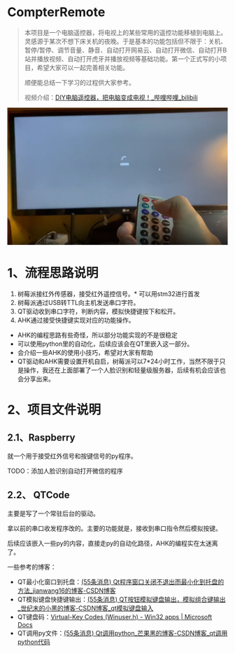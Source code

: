 # CompterRemote

>本项目是一个电脑遥控器，将电视上的某些常用的遥控功能移植到电脑上。灵感源于某次不想下床关机的夜晚。于是基本的功能包括但不限于：关机、暂停/暂停、调节音量、静音、自动打开网易云、自动打开微信、自动打开B站并播放视频、自动打开虎牙并播放视频等基础功能。第一个正式写的小项目，希望大家可以一起完善相关功能。
>
>顺便能总结一下学习的过程供大家参考。
>
>视频介绍：[DIY电脑遥控器，把电脑变成电视！_哔哩哔哩_bilibili](https://www.bilibili.com/video/BV17F411u7rH?spm_id_from=333.999.0.0)

![Display.png](https://github.com/skypan12138/ComputerRemote/blob/main/5.Docs/Image/Display.png?raw=true)



# 1、流程思路说明

1. 树莓派接红外传感器，接受红外遥控信号。* 可以用stm32进行首发
2. 树莓派通过USB转TTL向主机发送串口字符。
3. QT驱动收到串口字符，判断内容，模拟快捷键按下和松开。
4. AHK通过接受快捷键实现对应的功能操作。

* AHK的编程思路有些奇怪，所以部分功能实现的不是很稳定
* 可以使用python里的自动化，后续应该会在QT里嵌入这一部分。
* 会介绍一些AHK的使用小技巧，希望对大家有帮助
* QT驱动和AHK需要设置开机自启，树莓派可以7*24小时工作，当然不限于只是操作，我还在上面部署了一个人脸识别和轻量级服务器，后续有机会应该也会分享出来。



# 2、项目文件说明

## 2.1、Raspberry

就一个用于接受红外信号和按键信号的py程序。

TODO：添加人脸识别自动打开微信的程序



## 2.2、 QTCode

主要是写了一个常驻后台的驱动。

拿以前的串口收发程序改的。主要的功能就是，接收到串口指令然后模拟按键。

后续应该嵌入一些py的内容，直接走py的自动化路径，AHK的编程实在太迷离了。

一些参考的博客：

* QT最小化窗口到托盘：[(55条消息) Qt程序窗口关闭不退出而最小化到托盘的方法_jianwang16的博客-CSDN博客](https://blog.csdn.net/u010058695/article/details/100996029)
* QT模拟键盘快捷键输出：[(55条消息) QT按钮模拟键盘输出，模拟组合键输出_世纪末的小黑的博客-CSDN博客_qt模拟键盘输入](https://blog.csdn.net/qq_39750907/article/details/107205045)
* QT键盘码：[Virtual-Key Codes (Winuser.h) - Win32 apps | Microsoft Docs](https://docs.microsoft.com/en-us/windows/win32/inputdev/virtual-key-codes)
* QT调用py文件：[(55条消息) Qt调用python_芒果黑的博客-CSDN博客_qt调用python代码](https://blog.csdn.net/a137748099/article/details/119217197?utm_medium=distribute.pc_relevant.none-task-blog-2~default~baidujs_title~default-0.pc_relevant_antiscanv2&spm=1001.2101.3001.4242.1&utm_relevant_index=3)








